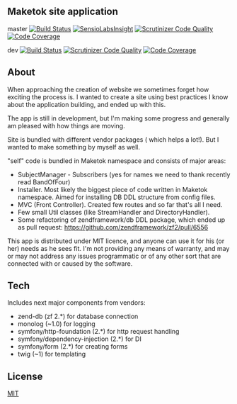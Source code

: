 Maketok site application
------------------------

master
[![Build Status](https://travis-ci.org/SlayerBirden/site.svg?branch=master)](https://travis-ci.org/SlayerBirden/site)
[![SensioLabsInsight](https://insight.sensiolabs.com/projects/4edbf1c9-a4ff-4e8f-868f-05a22af434d8/mini.png)](https://insight.sensiolabs.com/projects/4edbf1c9-a4ff-4e8f-868f-05a22af434d8)
[![Scrutinizer Code Quality](https://scrutinizer-ci.com/g/SlayerBirden/site/badges/quality-score.png?b=master)](https://scrutinizer-ci.com/g/SlayerBirden/site/?branch=master)
[![Code Coverage](https://scrutinizer-ci.com/g/SlayerBirden/site/badges/coverage.png?b=master)](https://scrutinizer-ci.com/g/SlayerBirden/site/?branch=master)

dev
[![Build Status](https://travis-ci.org/SlayerBirden/site.svg?branch=dev)](https://travis-ci.org/SlayerBirden/site)
[![Scrutinizer Code Quality](https://scrutinizer-ci.com/g/SlayerBirden/site/badges/quality-score.png?b=dev)](https://scrutinizer-ci.com/g/SlayerBirden/site/?branch=dev)
[![Code Coverage](https://scrutinizer-ci.com/g/SlayerBirden/site/badges/coverage.png?b=dev)](https://scrutinizer-ci.com/g/SlayerBirden/site/?branch=dev)

About
-----

When approaching the creation of website we sometimes forget how exciting the process is. I wanted to create a site using best practices I know about the application building, and ended up with this.

The app is still in development, but I'm making some progress and generally am pleased with how things are moving.

Site is bundled with different vendor packages ( which helps a lot!). But I wanted to make something by myself as well. 

"self" code is bundled in Maketok namespace and consists of major areas:
- SubjectManager - Subscribers (yes for names we need to thank recently read BandOfFour)
- Installer. Most likely the biggest piece of code written in Maketok namespace. Aimed for installing DB DDL structure from config files.
- MVC (Front Controller). Created few routes and so far that's all I need.
- Few small Util classes (like StreamHandler and DirectoryHandler).
- Some refactoring of zendframework/db DDL package, which ended up as pull request: https://github.com/zendframework/zf2/pull/6556

This app is distributed under MIT licence, and anyone can use it for his (or her) needs as he sees fit. I'm not providing any means of warranty, and may or may not address any issues programmatic or of any other sort that are connected with or caused by the software.

Tech
----

Includes next major components from vendors:
- zend-db (zf 2.*) for database connection
- monolog (~1.0) for logging
- symfony/http-foundation (2.*) for http request handling
- symfony/dependency-injection (2.*) for DI
- symfony/form (2.*) for creating forms
- twig (~1) for templating


License
-------

[MIT](http://opensource.org/licenses/MIT)
